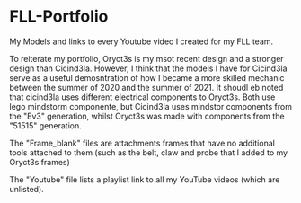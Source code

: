 # FLL-Portfolio
My Models and links to every Youtube video I created for my FLL team.

To reiterate my portfolio, Oryct3s is my msot recent design and a stronger design than Cicind3la. However, I think that the models I have for Cicind3la serve as a useful demosntration of how I became a more skilled mechanic between the summer of 2020 and the summer of 2021. It shoudl eb noted that cicind3la uses different electrical components to Oryct3s. Both use lego mindstorm componente, but Cicind3la uses mindstor components from the "Ev3" generation, whilst Oryct3s was made with components from the "51515" generation.

The "Frame_blank" files are attachments frames that have no additional tools attached to them (such as the belt, claw and probe that I added to my Oryct3s frames)

The "Youtube" file lists a playlist link to all my YouTube videos (which are unlisted).
